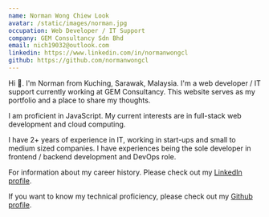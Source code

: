 ```yaml
---
name: Norman Wong Chiew Look
avatar: /static/images/norman.jpg
occupation: Web Developer / IT Support
company: GEM Consultancy Sdn Bhd
email: nich19032@outlook.com
linkedin: https://www.linkedin.com/in/normanwongcl
github: https://github.com/normanwongcl
---
```


Hi 👋. I'm Norman from Kuching, Sarawak, Malaysia. I'm a web developer / IT support currently working at GEM Consultancy. This website serves as my portfolio and a place to share my thoughts.

I am proficient in JavaScript. My current interests are in full-stack web development and cloud computing.

I have 2+ years of experience in IT, working in start-ups and small to medium sized companies. I have experiences being the sole developer in frontend / backend development and DevOps role.

For information about my career history. Please check out my [LinkedIn profile](https://www.linkedin.com/in/normanwongcl).

If you want to know my technical proficiency, please check out my [Github profile](https://github.com/normanwongcl).
